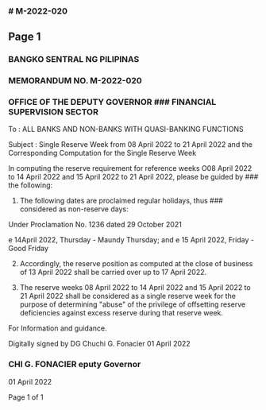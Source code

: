 ### # M-2022-020

## Page 1

### BANGKO SENTRAL NG PILIPINAS

### MEMORANDUM NO. M-2022-020

### OFFICE OF THE DEPUTY GOVERNOR ### FINANCIAL SUPERVISION SECTOR

To : ALL BANKS AND NON-BANKS WITH QUASI-BANKING FUNCTIONS

Subject : Single Reserve Week from 08 April 2022 to 21 April 2022 and the Corresponding Computation for the Single Reserve Week

In computing the reserve requirement for reference weeks O08 April 2022 to 14 April 2022 and 15 April 2022 to 21 April 2022, please be guided by ### the following:

1. The following dates are proclaimed regular holidays, thus ### considered as non-reserve days:

Under Proclamation No. 1236 dated 29 October 2021

e 14April 2022, Thursday - Maundy Thursday; and e 15 April 2022, Friday - Good Friday

2. Accordingly, the reserve position as computed at the close of business of 13 April 2022 shall be carried over up to 17 April 2022.

3. The reserve weeks 08 April 2022 to 14 April 2022 and 15 April 2022 to 21 April 2022 shall be considered as a single reserve week for the purpose of determining "abuse" of the privilege of offsetting reserve deficiencies against excess reserve during that reserve week.

For Information and guidance.

Digitally signed by DG Chuchi G. Fonacier 01 April 2022

### CHI G. FONACIER eputy Governor

01 April 2022

Page 1 of 1 